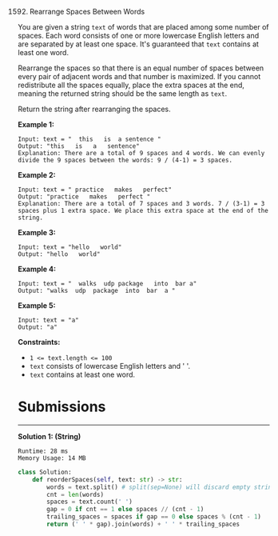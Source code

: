 1592. Rearrange Spaces Between Words

You are given a string `text` of words that are placed among some number of spaces. Each word consists of one or more lowercase English letters and are separated by at least one space. It's guaranteed that `text` contains at least one word.

Rearrange the spaces so that there is an equal number of spaces between every pair of adjacent words and that number is maximized. If you cannot redistribute all the spaces equally, place the extra spaces at the end, meaning the returned string should be the same length as `text`.

Return the string after rearranging the spaces.

 

**Example 1:**
```
Input: text = "  this   is  a sentence "
Output: "this   is   a   sentence"
Explanation: There are a total of 9 spaces and 4 words. We can evenly divide the 9 spaces between the words: 9 / (4-1) = 3 spaces.
```

**Example 2:**
```
Input: text = " practice   makes   perfect"
Output: "practice   makes   perfect "
Explanation: There are a total of 7 spaces and 3 words. 7 / (3-1) = 3 spaces plus 1 extra space. We place this extra space at the end of the string.
```

**Example 3:**
```
Input: text = "hello   world"
Output: "hello   world"
```

**Example 4:**
```
Input: text = "  walks  udp package   into  bar a"
Output: "walks  udp  package  into  bar  a "
```

**Example 5:**
```
Input: text = "a"
Output: "a"
```

**Constraints:**

* `1 <= text.length <= 100`
* `text` consists of lowercase English letters and ' '.
* `text` contains at least one word.

# Submissions
---
**Solution 1: (String)**
```
Runtime: 28 ms
Memory Usage: 14 MB
```
```python
class Solution:
    def reorderSpaces(self, text: str) -> str:
        words = text.split() # split(sep=None) will discard empty strings.
        cnt = len(words)
        spaces = text.count(' ')
        gap = 0 if cnt == 1 else spaces // (cnt - 1)
        trailing_spaces = spaces if gap == 0 else spaces % (cnt - 1)
        return (' ' * gap).join(words) + ' ' * trailing_spaces
```